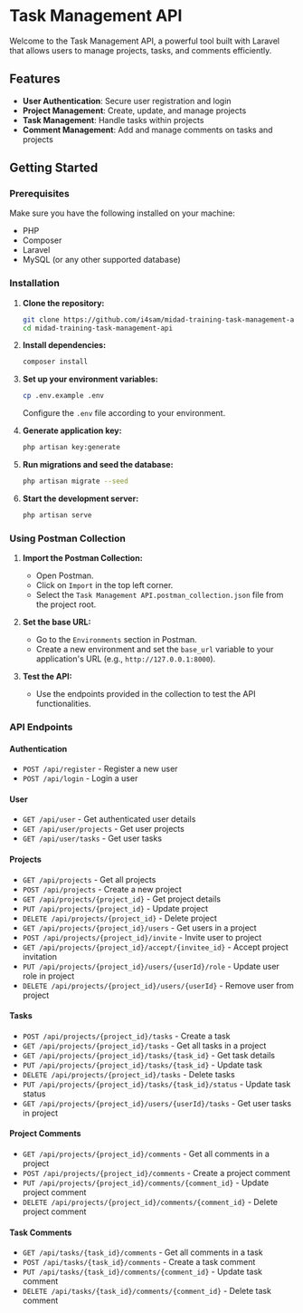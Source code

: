 # Task Management API

Welcome to the Task Management API, a powerful tool built with Laravel that allows users to manage projects, tasks, and comments efficiently.

## Features

- **User Authentication**: Secure user registration and login
- **Project Management**: Create, update, and manage projects
- **Task Management**: Handle tasks within projects
- **Comment Management**: Add and manage comments on tasks and projects

## Getting Started

### Prerequisites

Make sure you have the following installed on your machine:

- PHP
- Composer
- Laravel
- MySQL (or any other supported database)

### Installation

1. **Clone the repository:**
    ```sh
    git clone https://github.com/i4sam/midad-training-task-management-api.git
    cd midad-training-task-management-api
    ```

2. **Install dependencies:**
    ```sh
    composer install
    ```

3. **Set up your environment variables:**
    ```sh
    cp .env.example .env
    ```
    Configure the `.env` file according to your environment.

4. **Generate application key:**
    ```sh
    php artisan key:generate
    ```

5. **Run migrations and seed the database:**
    ```sh
    php artisan migrate --seed
    ```

6. **Start the development server:**
    ```sh
    php artisan serve
    ```

### Using Postman Collection

1. **Import the Postman Collection:**
    - Open Postman.
    - Click on `Import` in the top left corner.
    - Select the `Task Management API.postman_collection.json` file from the project root.

2. **Set the base URL:**
    - Go to the `Environments` section in Postman.
    - Create a new environment and set the `base_url` variable to your application's URL (e.g., `http://127.0.0.1:8000`).

3. **Test the API:**
    - Use the endpoints provided in the collection to test the API functionalities.

### API Endpoints

#### Authentication

- `POST /api/register` - Register a new user
- `POST /api/login` - Login a user

#### User

- `GET /api/user` - Get authenticated user details
- `GET /api/user/projects` - Get user projects
- `GET /api/user/tasks` - Get user tasks

#### Projects

- `GET /api/projects` - Get all projects
- `POST /api/projects` - Create a new project
- `GET /api/projects/{project_id}` - Get project details
- `PUT /api/projects/{project_id}` - Update project
- `DELETE /api/projects/{project_id}` - Delete project
- `GET /api/projects/{project_id}/users` - Get users in a project
- `POST /api/projects/{project_id}/invite` - Invite user to project
- `GET /api/projects/{project_id}/accept/{invitee_id}` - Accept project invitation
- `PUT /api/projects/{project_id}/users/{userId}/role` - Update user role in project
- `DELETE /api/projects/{project_id}/users/{userId}` - Remove user from project

#### Tasks

- `POST /api/projects/{project_id}/tasks` - Create a task
- `GET /api/projects/{project_id}/tasks` - Get all tasks in a project
- `GET /api/projects/{project_id}/tasks/{task_id}` - Get task details
- `PUT /api/projects/{project_id}/tasks/{task_id}` - Update task
- `DELETE /api/projects/{project_id}/tasks` - Delete tasks
- `PUT /api/projects/{project_id}/tasks/{task_id}/status` - Update task status
- `GET /api/projects/{project_id}/users/{userId}/tasks` - Get user tasks in project

#### Project Comments

- `GET /api/projects/{project_id}/comments` - Get all comments in a project
- `POST /api/projects/{project_id}/comments` - Create a project comment
- `PUT /api/projects/{project_id}/comments/{comment_id}` - Update project comment
- `DELETE /api/projects/{project_id}/comments/{comment_id}` - Delete project comment

#### Task Comments

- `GET /api/tasks/{task_id}/comments` - Get all comments in a task
- `POST /api/tasks/{task_id}/comments` - Create a task comment
- `PUT /api/tasks/{task_id}/comments/{comment_id}` - Update task comment
- `DELETE /api/tasks/{task_id}/comments/{comment_id}` - Delete task comment
